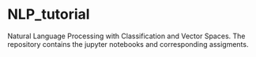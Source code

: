 # NLP_tutorial
Natural Language Processing with Classification and Vector Spaces.
The repository contains the jupyter notebooks and corresponding assigments.
